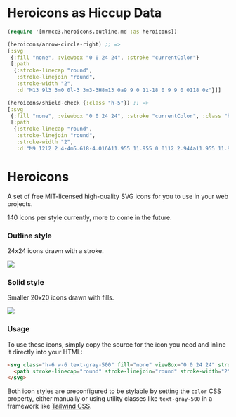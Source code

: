 # Heroicons as Hiccup Data

```clojure
(require '[mrmcc3.heroicons.outline.md :as heroicons])

(heroicons/arrow-circle-right) ;; =>
[:svg
 {:fill "none", :viewbox "0 0 24 24", :stroke "currentColor"}
 [:path
  {:stroke-linecap "round",
   :stroke-linejoin "round",
   :stroke-width "2",
   :d "M13 9l3 3m0 0l-3 3m3-3H8m13 0a9 9 0 11-18 0 9 9 0 0118 0z"}]]

(heroicons/shield-check {:class "h-5"}) ;; =>
[:svg
 {:fill "none", :viewbox "0 0 24 24", :stroke "currentColor", :class "h-5"}
 [:path
  {:stroke-linecap "round",
   :stroke-linejoin "round",
   :stroke-width "2",
   :d "M9 12l2 2 4-4m5.618-4.016A11.955 11.955 0 0112 2.944a11.955 11.955 0 01-8.618 3.04A12.02 12.02 0 003 9c0 5.591 3.824 10.29 9 11.622 5.176-1.332 9-6.03 9-11.622 0-1.042-.133-2.052-.382-3.016z"}]]
```

# Heroicons

A set of free MIT-licensed high-quality SVG icons for you to use in your web projects.

140 icons per style currently, more to come in the future.

### Outline style

24x24 icons drawn with a stroke.

![](./.github/outline-md-preview.svg)

### Solid style

Smaller 20x20 icons drawn with fills.

![](./.github/solid-sm-preview.svg)

### Usage

To use these icons, simply copy the source for the icon you need and inline it directly into your HTML:

```html
<svg class="h-6 w-6 text-gray-500" fill="none" viewBox="0 0 24 24" stroke="currentColor">
  <path stroke-linecap="round" stroke-linejoin="round" stroke-width="2" d="M12 8v4l3 3m6-3a9 9 0 11-18 0 9 9 0 0118 0z"/>
</svg>
```

Both icon styles are preconfigured to be stylable by setting the `color` CSS property, either manually or using utility classes like `text-gray-500` in a framework like [Tailwind CSS](https://tailwindcss.com).